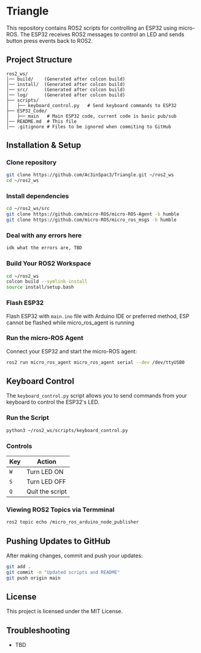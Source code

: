 # Triangle

This repository contains ROS2 scripts for controlling an ESP32 using micro-ROS. The ESP32 receives ROS2 messages to control an LED and sends button press events back to ROS2.

## Project Structure
```
ros2_ws/
│── build/    (Generated after colcon build)
│── install/  (Generated after colcon build)
│── src/      (Generated after colcon build)
│── log/      (Generated after colcon build)
├── scripts/
│   ├── keyboard_control.py   # Send keyboard commands to ESP32
├── ESP32_Code/
│   ├── main   # Main ESP32 code, current code is basic pub/sub
│── README.md  # This file
│── .gitignore # Files to be ignored when commiting to GitHub
```

## Installation & Setup

### Clone repository
```sh
git clone https://github.com/Ac3inSpac3/Triangle.git ~/ros2_ws
cd ~/ros2_ws
```

### Install dependencies
```sh
cd ~/ros2_ws/src
git clone https://github.com/micro-ROS/micro-ROS-Agent -b humble
git clone https://github.com/micro-ROS/micro_ros_msgs -b humble
```

### Deal with any errors here
```sh
idk what the errors are, TBD
```

### Build Your ROS2 Workspace
```sh
cd ~/ros2_ws
colcon build --symlink-install
source install/setup.bash
```
### Flash ESP32
Flash ESP32 with `main.ino` file with Arduino IDE or preferred method, ESP cannot be flashed while micro_ros_agent is running


### Run the micro-ROS Agent
Connect your ESP32 and start the micro-ROS agent:
```sh
ros2 run micro_ros_agent micro_ros_agent serial --dev /dev/ttyUSB0
```

## Keyboard Control
The `keyboard_control.py` script allows you to send commands from your keyboard to control the ESP32's LED.

### Run the Script
```sh
python3 ~/ros2_ws/scripts/keyboard_control.py
```

### Controls
| Key  | Action       |
|------|------------|
| `W`  | Turn LED ON |
| `S`  | Turn LED OFF |
| `Q`  | Quit the script |

### Viewing ROS2 Topics via Termminal
```sh
ros2 topic echo /micro_ros_arduino_node_publisher 
```

## Pushing Updates to GitHub
After making changes, commit and push your updates:
```sh
git add .
git commit -m "Updated scripts and README"
git push origin main
```

## License
This project is licensed under the MIT License.

## Troubleshooting
- TBD

